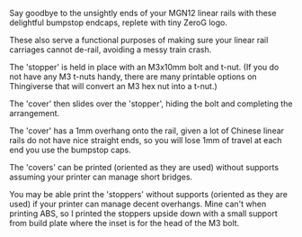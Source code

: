 Say goodbye to the unsightly ends of your MGN12 linear rails with these delightful bumpstop endcaps, replete with tiny ZeroG logo.

These also serve a functional purposes of making sure your linear rail carriages cannot de-rail, avoiding a messy train crash.

The 'stopper' is held in place with an M3x10mm bolt and t-nut. (If you do not have any M3 t-nuts handy, there are many printable options on Thingiverse that will convert an M3 hex nut into a t-nut.)

The 'cover' then slides over the 'stopper', hiding the bolt and completing the arrangement. 

The 'cover' has a 1mm overhang onto the rail, given a lot of Chinese linear rails do not have nice straight ends, so you will lose 1mm of travel at each end you use the bumpstop caps.

The 'covers' can be printed (oriented as they are used) without supports assuming your printer can manage short bridges. 

You may be able print the 'stoppers' without supports (oriented as they are used) if your printer can manage decent overhangs. Mine can't when printing ABS, so I printed the stoppers upside down with a small support from build plate where the inset is for the head of the M3 bolt.
